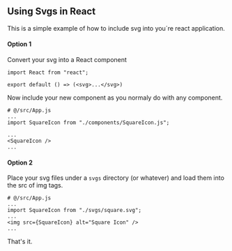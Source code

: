 ## Using Svgs in React

This is a simple example of how to include svg into you´re react application.

#### Option 1

Convert your svg into a React component
```
import React from "react";

export default () => (<svg>...</svg>)
```
Now include your new component as you normaly do with any component.
```
# @/src/App.js
...
import SquareIcon from "./components/SquareIcon.js";

...
<SquareIcon />
...
```

#### Option 2

Place your svg files under a `svgs` directory (or whatever) and load them into the src of img tags.
```
# @/src/App.js
...
import SquareIcon from "./svgs/square.svg";
...
<img src={SquareIcon} alt="Square Icon" />
...
```

That's it.
